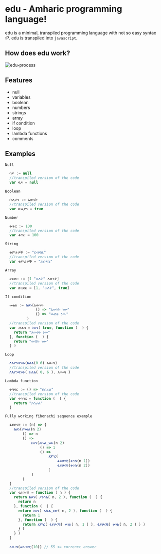 # edu - Amharic programming language!

edu is a minimal, transpiled programming language with not so easy syntax :P. edu is transpiled into `javascript`. <br/>

## How does edu work? <br/>
![edu-process](https://user-images.githubusercontent.com/61096394/196007766-c978b637-182b-4278-9dbe-6eb487cf42a6.PNG)

## Features <br/>
- null
- variables
- boolean
- numbers
- strings
- array
- if condition
- loop
- lambda functions
- comments

## Examples <br/>
`Null` <br/>
```js
  ባዶ := null
  //transpiled version of the code
  var ባዶ = null
```

`Boolean` <br/>
```js
  ቡሊያን := እውነት
  //transpiled version of the code
  var ቡሊያን = true
```

`Number` <br/>
```js
  ቁጥር := 100
  //transpiled version of the code
  var ቁጥር = 100
```

`String` <br/>
```js
  ቁምፊዎች := "ደብዳቤ"
  //transpiled version of the code
  var ቁምፊዎች = "ደብዳቤ"
```

`Array` <br/>
```js
  ድርድር := [1 "ሁለት" እውነት]
  //transpiled version of the code
  var ድርድር = [1, "ሁለት", true]
```

`If condition` <br/>
```js
  መልስ := ከሆነ(እውነት 
              () => "እውነት ነው"
              () => "ውሸት ነው"
          )
  //transpiled version of the code
  var መልስ = ከሆነ( true, function (  ) {
    return "እውነት ነው"
  }, function (  ) {
    return "ውሸት ነው"
  } )
```

`Loop` <br/>
```js
  ለእያንዳንዱ(ክልል(0 6) አውጣ)
  //transpiled version of the code
  ለእያንዳንዱ( ክልል( 0, 6 ), አውጣ )
```

`Lambda function` <br/>
```js
  ተግባር := () => "ይሰራል"
  //transpiled version of the code
  var ተግባር = function (  ) {
    return "ይሰራል"
  }
```

`Fully working fibonachi sequence example` <br/>
```js
  ፋይቦናቺ := (n) => {
    ከሆነ(ያንሳል(n 2)
        () => n
        () =>
            ከሆነ(እኩል_ነው(n 2)
                () => 1
                () =>
                    ደምር(
                        ፋይቦናቺ(ቀንስ(n 1))
                        ፋይቦናቺ(ቀንስ(n 2))
                    )
            )
        )
  }
  //transpiled version of the code
  var ፋይቦናቺ = function ( n ) {
    return ከሆነ( ያንሳል( n, 2 ), function (  ) {
      return n
    }, function (  ) {
      return ከሆነ( እኩል_ነው( n, 2 ), function (  ) {
        return 1
      }, function (  ) {
        return ደምር( ፋይቦናቺ( ቀንስ( n, 1 ) ), ፋይቦናቺ( ቀንስ( n, 2 ) ) )
      } )
    } )
  }
  
  አውጣ(ፋይቦናቺ(10)) // 55 <= correnct answer
```


